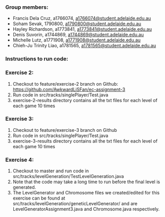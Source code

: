 ### Group members:
- Francis Dela Cruz, a1766074, a1766074@student.adelaide.edu.au
- Soham Sevak, 1790800, a1790800@student.adelaide.edu.au
- Hayley Richardson, a1773841, a1773841@student.adelaide.edu.au
- Denis Suvorin, a1744869, a1744869@student.adelaide.edu.au
- Michelle Lutz, a1771908, a1771908@student.adelaide.edu.au
- Chieh-Ju Trinity Liao, a1781565, a1781565@student.adelaide.edu.au

### Instructions to run code:
### Exercise 2:
1. Checkout to feature/exercise-2 branch on Github: https://github.com/AwkwardLiSFan/ec-assignment-3
2. Run code in src/tracks/singlePlayer/Test.java
3. exercise-2-results directory contains all the txt files for each level of each game 10 times

### Exercise 3:
1. Checkout to feature/exercise-3 branch on Github
2. Run code in src/tracks/singlePlayer/Test.java
3. exercise-3-results directory contains all the txt files for each level of each game 10 times

### Exercise 4:
1. Checkout to master and run code in src/tracks/levelGeneration/TestLevelGeneration.java
2. Note that the code may take a long time to run before the final level is generated. 
3. The LevelGenerator and Chromosome files we created/edited for this exercise can be found at src/tracks/levelGeneration/geneticLevelGenerator/ and are LevelGeneratorAssignment3.java and Chromosome.java respectively. 
